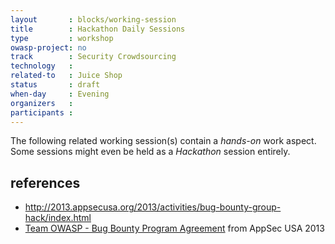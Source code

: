 ```yaml
---
layout       : blocks/working-session
title        : Hackathon Daily Sessions
type         : workshop
owasp-project: no
track        : Security Crowdsourcing
technology   :
related-to   : Juice Shop
status       : draft
when-day     : Evening
organizers   :
participants :
---
```


The following related working session(s) contain a _hands-on_ work aspect. Some sessions might even be held as a _Hackathon_ session entirely.

## references

 - http://2013.appsecusa.org/2013/activities/bug-bounty-group-hack/index.html
 - [Team OWASP - Bug Bounty Program Agreement](https://docs.google.com/document/d/1rRZ--hH417l1RiIzsXY8PAOjnjEo4fBRZSL-t4U-uJA) from AppSec USA 2013